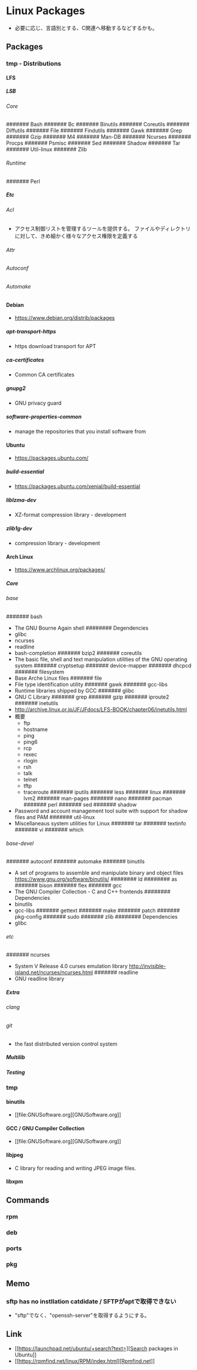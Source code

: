 # Linux Packages
- 必要に応じ、言語別とする、C関連へ移動するなどするかも。
## Packages
### tmp - Distributions
#### LFS
##### LSB
###### Core
####### Bash
####### Bc
####### Binutils
####### Coreutils
####### Diffutils
####### File
####### Findutils
####### Gawk
####### Grep
####### Gzip
####### M4
####### Man-DB
####### Ncurses
####### Procps
####### Psmisc
####### Sed
####### Shadow
####### Tar
####### Util-linux
####### Zlib
###### Runtime
####### Perl
##### Etc
###### Acl
- アクセス制御リストを管理するツールを提供する。
  ファイルやディレクトリに対して、きめ細かく様々なアクセス権限を定義する
###### Attr
###### Autoconf
###### Automake
#### Debian
- https://www.debian.org/distrib/packages
##### apt-transport-https
- https download transport for APT
##### ca-certificates
- Common CA certificates
##### gnupg2
- GNU privacy guard
##### software-properties-common
- manage the repositories that you install software from
#### Ubuntu
- https://packages.ubuntu.com/
##### build-essential
- https://packages.ubuntu.com/xenial/build-essential
##### liblzma-dev
- XZ-format compression library - development
##### zlib1g-dev
- compression library - development
#### Arch Linux
- https://www.archlinux.org/packages/
##### Core
###### base
####### bash
- The GNU Bourne Again shell
######## Degendencies
- glibc
- ncurses
- readline
- bash-completion
####### bzip2
####### coreutils
- The basic file, shell and text manipulation utilities of the GNU operating system
####### cryptsetup
####### device-mapper
####### dhcpcd
####### filesystem
- Base Arche Linux files
####### file
- File type identification utility
####### gawk
####### gcc-libs
- Runtime libraries shipped by GCC
####### glibc
- GNU C Library
####### grep
####### gzip
####### iproute2
####### inetutils
- http://archive.linux.or.jp/JF/JFdocs/LFS-BOOK/chapter06/inetutils.html
- 概要
  - ftp
  - hostname
  - ping
  - ping6
  - rcp
  - rexec
  - rlogin
  - rsh
  - talk
  - telnet
  - tftp
  - traceroute
####### iputils
####### less
####### linux
####### lvm2
####### man-pages
####### nano
####### pacman
####### perl
####### sed
####### shadow
- Password and account management tool suite with support for shadow files and PAM
####### util-linux
- Miscellaneaus system utilities for Linux
####### tar
####### textinfo
####### vi
####### which
###### base-devel
####### autoconf
####### automake
####### binutils
- A set of programs to assemble and manipulate binary and object files
  https://www.gnu.org/software/binutils/
######## ld
######## as
####### bison
####### flex
####### gcc
- The GNU Compiler Collection - C and C++ frontends
######## Dependencies
- binutils
- gcc-libs
####### gettext
####### make
####### patch
####### pkg-config
####### sudo
####### zlib
######## Dependencies
- glibc
###### etc
####### ncurses
- System V Release 4.0 curses emulation library
  http://invisible-island.net/ncurses/ncurses.html
####### readline
- GNU readline library
##### Extra
###### clang
###### git
- the fast distributed version control system
##### Multilib
##### Testing
### tmp
#### binutils
- [[file:GNUSoftware.org][GNUSoftware.org]]
#### GCC / GNU Compiler Collection
- [[file:GNUSoftware.org][GNUSoftware.org]]
#### libjpeg
- C library for reading and writing JPEG image files.
#### libxpm

## Commands
### rpm
### deb
### ports
### pkg
## Memo
### sftp has no instllation catdidate / SFTPがaptで取得できない
- "sftp"でなく、"openssh-server"を取得するようにする。
## Link
- [[https://launchpad.net/ubuntu/+search?text=][Search packages in Ubuntu]]
- [[https://rpmfind.net/linux/RPM/index.html][Rpmfind.net]]
